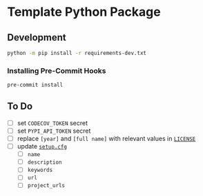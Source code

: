 # Template Python Package

## Development

```bash
python -m pip install -r requirements-dev.txt
```

### Installing Pre-Commit Hooks

```bash
pre-commit install
```

## To Do

- [ ] set `CODECOV_TOKEN` secret
- [ ] set `PYPI_API_TOKEN` secret
- [ ] replace `[year]` and `[full name]` with relevant values in [`LICENSE`](./LICENSE)
- [ ] update [`setup.cfg`](./setup.cfg)
  - [ ] `name`
  - [ ] `description`
  - [ ] `keywords`
  - [ ] `url`
  - [ ] `project_urls`
